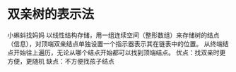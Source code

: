 


# 双亲树的表示法

小蝌蚪找妈妈
以线性结构存储，用一组连续空间（整形数组）来存储树的结点（信息），对顶端双亲结点单独设置一个指示器表示其在链表中的位置。
从终端结点开始往上遍历，无论从哪个结点开始都可以找到顶端结点。
优点：找双亲时更方便，更随机
缺点：不方便找孩子结点
<!--stackedit_data:
eyJoaXN0b3J5IjpbLTg4OTQzOTE0Niw1NjM5NDc5MjBdfQ==
-->